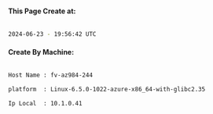
   
#### This Page Create at:

```bash

2024-06-23 - 19:56:42 UTC

```

#### Create By Machine:

```bash

Host Name : fv-az984-244

platform  : Linux-6.5.0-1022-azure-x86_64-with-glibc2.35

Ip Local  : 10.1.0.41

```


